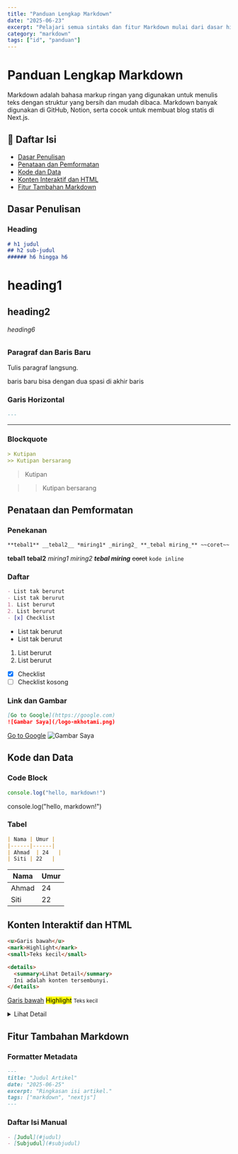 ```yaml
---
title: "Panduan Lengkap Markdown"
date: "2025-06-23"
excerpt: "Pelajari semua sintaks dan fitur Markdown mulai dari dasar hingga lanjutan."
category: "markdown"
tags: ["id", "panduan"]
---
```


# Panduan Lengkap Markdown

Markdown adalah bahasa markup ringan yang digunakan untuk menulis teks dengan struktur yang bersih dan mudah dibaca. Markdown banyak digunakan di GitHub, Notion, serta cocok untuk membuat blog statis di Next.js.

## 📑 Daftar Isi

- [Dasar Penulisan](#dasar-penulisan)
- [Penataan dan Pemformatan](#penataan-dan-pemformatan)
- [Kode dan Data](#kode-dan-data)
- [Konten Interaktif dan HTML](#konten-interaktif-dan-html)
- [Fitur Tambahan Markdown](#fitur-tambahan-markdown)

## Dasar Penulisan

### Heading

```md
# h1 judul
## h2 sub-judul
###### h6 hingga h6
```
# heading1
## heading2
###### heading6

### Paragraf dan Baris Baru
Tulis paragraf langsung.

baris baru bisa dengan dua spasi di akhir baris

### Garis Horizontal
```md
---
```
---

### Blockquote
```md
> Kutipan
>> Kutipan bersarang
```
> Kutipan

>> Kutipan bersarang


## Penataan dan Pemformatan

### Penekanan
```md
**tebal1** __tebal2__ *miring1* _miring2_ **_tebal miring_** ~~coret~~ `kode inline`
```
**tebal1** __tebal2__ *miring1* _miring2_ **_tebal miring_** ~~coret~~ `kode inline`

### Daftar
```md
- List tak berurut
- List tak berurut
1. List berurut
2. List berurut
- [x] Checklist
```
- List tak berurut
- List tak berurut
1. List berurut
2. List berurut
- [x] Checklist
- [ ] Checklist kosong

### Link dan Gambar
```md
[Go to Google](https://google.com)
![Gambar Saya](/logo-mkhotami.png)
```
[Go to Google](https://google.com)
![Gambar Saya](/logo-mkhotami.png)
<!-- kecilkan gambarnya -->

## Kode dan Data

### Code Block
```js
console.log("hello, markdown!")
```
console.log("hello, markdown!")

### Tabel
```md
| Nama | Umur |
|------|------|
| Ahmad  | 24   |
| Siti | 22   |
```
| Nama | Umur |
|------|------|
| Ahmad  | 24   |
| Siti | 22   |

## Konten Interaktif dan HTML
```md
<u>Garis bawah</u>
<mark>Highlight</mark>
<small>Teks kecil</small>

<details>
  <summary>Lihat Detail</summary>
  Ini adalah konten tersembunyi.
</details>
```
<u>Garis bawah</u>
<mark>Highlight</mark>
<small>Teks kecil</small>

<details>
  <summary>Lihat Detail</summary>
  Ini adalah konten tersembunyi.
</details>

## Fitur Tambahan Markdown
### Formatter Metadata
```md
---
title: "Judul Artikel"
date: "2025-06-25"
excerpt: "Ringkasan isi artikel."
tags: ["markdown", "nextjs"]
---
```

### Daftar Isi Manual
```md
- [Judul](#judul)
- [Subjudul](#subjudul)
```